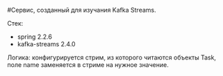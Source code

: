 #Сервис, созданный для изучания Kafka Streams.

Стек:
- spring 2.2.6
- kafka-streams 2.4.0

Логика: конфигурируется стрим, из которого читаются объекты Task, поле name заменяется в стриме на нужное значение.